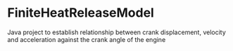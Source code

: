 # FiniteHeatReleaseModel
Java project to establish relationship between crank displacement, velocity and acceleration against the crank angle of the engine
